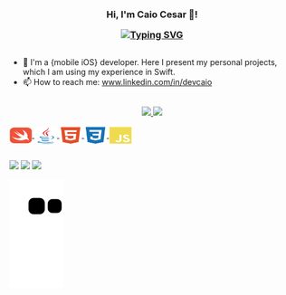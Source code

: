 <div>
 <h3 align="center">
    Hi, I'm Caio Cesar 👋!
   
 
 <!-- PRESENTATION (GIF) -->
<div>
    <p align="center">
      <a href="https://git.io/typing-svg"><img src="https://readme-typing-svg.demolab.com?font=Fira+Code&pause=1000&color=F78847&center=true&vCenter=true&width=435&lines=iOS+Developer;Always+learning+new+things!" alt="Typing SVG" />
     </a>
    </p>
</div>
</div>

## 

- 🔭 I'm a {mobile iOS} developer. Here I present my personal projects, which I am using my experience in Swift.
- 📫 How to reach me: www.linkedin.com/in/devcaio

##

<div align="center">
  <a href="https://github.com/ahcaio">
  <img height="150em" src="https://github-readme-stats.vercel.app/api?username=ahcaio&show_icons=true&theme=codeSTACKr&include_all_commits=true&count_private=true"/>
  <img height="150em" src="https://github-readme-stats.vercel.app/api/top-langs/?username=ahcaio&layout=compact&langs_count=7&theme=codeSTACKr"/>
</div>

<div style="display: inline_block"><br>
  <img align="center" alt="" height="30" width="40" src="https://raw.githubusercontent.com/devicons/devicon/master/icons/swift/swift-original.svg">
  <img align="center" alt="" height="30" width="40" src="https://raw.githubusercontent.com/devicons/devicon/master/icons/java/java-original.svg">
  <img align="center" alt="" height="30" width="40" src="https://raw.githubusercontent.com/devicons/devicon/master/icons/html5/html5-plain.svg">
  <img align="center" alt="" height="30" width="40" src="https://raw.githubusercontent.com/devicons/devicon/master/icons/css3/css3-plain.svg">
 <img align="center" alt="" height="30" width="40" src="https://raw.githubusercontent.com/devicons/devicon/master/icons/javascript/javascript-plain.svg">

</div>

##
<div> 
  <a href="https://instagram.com/ahcallim" target="_blank"><img src="https://img.shields.io/badge/-Instagram-%23E4405F?style=for-the-badge&logo=instagram&logoColor=white" target="_blank"></a>
  <a href = "mailto:ahcaio@hotmail.com"><img src="https://img.shields.io/badge/-Gmail-%23333?style=for-the-badge&logo=gmail&logoColor=white" target="_blank"></a>
  <a href="https://www.linkedin.com/in/devcaio" target="_blank"><img src="https://img.shields.io/badge/-LinkedIn-%230077B5?style=for-the-badge&logo=linkedin&logoColor=white" target="_blank"></a> 
 
![Snake animation](https://github.com/ahcaio/ahcaio/blob/output/github-contribution-grid-snake.svg)
</div>
